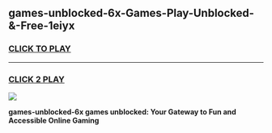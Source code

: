 
## games-unblocked-6x-Games-Play-Unblocked-&-Free-1eiyx
<h3>
<a href="https://premium76.site?title=games-unblocked-6x&ref=24A">CLICK TO PLAY</a></h3>
<hr>

<h3>
<a href="https://premium76.site?title=games-unblocked-6x&ref=24A">CLICK 2 PLAY</a>
  
</h3>

<a href="https://premium76.site?title=games-unblocked-6x&ref=24A"><img src="https://clearcache.store/games.png"></a>


**games-unblocked-6x games unblocked: Your Gateway to Fun and Accessible Online Gaming**
